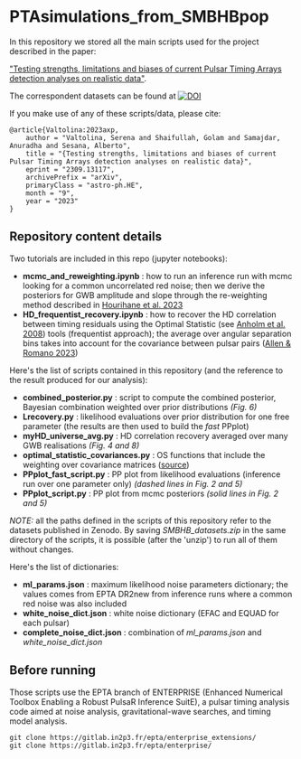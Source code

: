 # PTAsimulations_from_SMBHBpop

In this repository we stored all the main scripts used for the project described in the paper:

["Testing strengths, limitations and biases of current Pulsar Timing Arrays detection analyses on realistic data"](https://arxiv.org/abs/2309.13117).

The correspondent datasets can be found at  [![DOI](https://zenodo.org/badge/DOI/10.5281/zenodo.10276364.svg)](https://doi.org/10.5281/zenodo.10276364)

If you make use of any of these scripts/data, please cite:
```
@article{Valtolina:2023axp,
    author = "Valtolina, Serena and Shaifullah, Golam and Samajdar, Anuradha and Sesana, Alberto",
    title = "{Testing strengths, limitations and biases of current Pulsar Timing Arrays detection analyses on realistic data}",
    eprint = "2309.13117",
    archivePrefix = "arXiv",
    primaryClass = "astro-ph.HE",
    month = "9",
    year = "2023"
}
```

## Repository content details

Two tutorials are included in this repo (jupyter notebooks):

- **mcmc_and_reweighting.ipynb** : how to run an inference run with mcmc looking for a common uncorrelated red noise; then we derive the posteriors for GWB amplitude and slope through the re-weighting method described in [Hourihane et al. 2023](https://arxiv.org/abs/2212.06276)
- **HD_frequentist_recovery.ipynb** : how to recover the HD correlation between timing residuals using the Optimal Statistic (see [Anholm et al. 2008](https://arxiv.org/abs/0809.0701)) tools (frequentist approach); the average over angular separation bins takes into account for the covariance between pulsar pairs ([Allen & Romano 2023](https://arxiv.org/abs/2208.07230))

Here's the list of scripts contained in this repository (and the reference to the result produced for our analysis):

- **combined_posterior.py** : script to compute the combined posterior, Bayesian combination weighted over prior distributions *(Fig. 6)*
- **Lrecovery.py** : likelihood evaluations over prior distribution for one free parameter (the results are then used to build the *fast* PPplot)
- **myHD_universe_avg.py** : HD correlation recovery averaged over many GWB realisations *(Fig. 4 and 8)*
- **optimal_statistic_covariances.py** : OS functions that include the weighting over covariance matrices ([source](https://gitlab.com/IPTA/ng_15yr_gwb_analysis_code/-/blob/main/prelim_code/optimal_statistic_covariances.py))
- **PPplot_fast_script.py** : PP plot from likelihood evaluations (inference run over one parameter only) *(dashed lines in Fig. 2 and 5)*
- **PPplot_script.py** : PP plot from mcmc posteriors *(solid lines in Fig. 2 and 5)*

*NOTE:* all the paths defined in the scripts of this repository refer to the datasets published in Zenodo. By saving *SMBHB_datasets.zip* in the same directory of the scripts, it is possible (after the 'unzip') to run all of them without changes.

Here's the list of dictionaries:

- **ml_params.json** : maximum likelihood noise parameters dictionary; the values comes from EPTA DR2new from inference runs where a common red noise was also included
- **white_noise_dict.json** : white noise dictionary (EFAC and EQUAD for each pulsar)
- **complete_noise_dict.json** : combination of *ml_params.json* and *white_noise_dict.json*

## Before running

Those scripts use the EPTA branch of ENTERPRISE (Enhanced Numerical Toolbox Enabling a Robust PulsaR Inference SuitE), a pulsar timing analysis code aimed at noise analysis, gravitational-wave searches, and timing model analysis.
```
git clone https://gitlab.in2p3.fr/epta/enterprise_extensions/
git clone https://gitlab.in2p3.fr/epta/enterprise/
```


